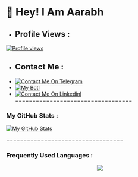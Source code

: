 # 👋 Hey! I Am Aarabh
- ## Profile Views :
[![Profile views](https://komarev.com/ghpvc/?username=xD-Botzz&label=Profile%20views&style=for-the-badge)](https://github.com/Itz-Ashlynn)

- ## Contact Me :
- [![Contact Me On Telegram](https://img.shields.io/badge/Contact-2CA5E0?style=for-the-badge&logo=telegram&logoColor=white)](https://t.me/Itz_Ashlynn)
- [![My Botl](https://img.shields.io/badge/Bot-2CA5E0?style=for-the-badge&logo=telegram&logoColor=white)](https://t.me/Royal_Ashlynn_Bot)
- [![Contact Me On Linkedinl](https://img.shields.io/badge/Contact-2CA5E0?style=for-the-badge&logo=linkedin&logoColor=white)](https://www.linkedin.com/in/aarabh/)
==================================
### My GitHub Stats :
[![My GitHub Stats](https://github-readme-stats.vercel.app/api/?username=Itz-Ashlynn&count_private=true&showicons=true&theme=tokyonight)]()

==================================
### Frequently Used Languages :

<p align="center">
<img src="https://github-readme-stats.vercel.app/api/top-langs/?username=Itz-Ashlynn&langs_count=5&theme=tokyonight">
</p>

